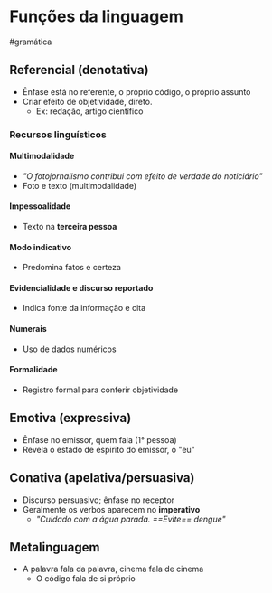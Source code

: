 # Funções da linguagem
#gramática 
## Referencial (denotativa)
- Ênfase está no referente, o próprio código, o próprio assunto
- Criar efeito de objetividade, direto.
	- Ex: redação, artigo científico
### Recursos linguísticos
#### Multimodalidade
- *"O fotojornalismo contribui com efeito de verdade do noticiário"*
- Foto e texto (multimodalidade)
#### Impessoalidade
- Texto na **terceira pessoa**
#### Modo indicativo
- Predomina fatos e certeza
#### Evidencialidade e discurso reportado
- Indica fonte da informação e cita
#### Numerais
- Uso de dados numéricos
#### Formalidade
- Registro formal para conferir objetividade
## Emotiva (expressiva)
- Ênfase no emissor, quem fala (1° pessoa)
- Revela o estado de espirito do emissor, o "eu"
## Conativa (apelativa/persuasiva)
- Discurso persuasivo; ênfase no receptor
- Geralmente os verbos aparecem no **imperativo**
	- *"Cuidado com a água parada. ==Evite== dengue"*
## Metalinguagem
- A palavra fala da palavra, cinema fala de cinema
	- O código fala de si próprio